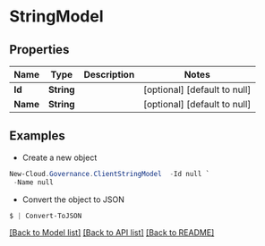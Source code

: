 # StringModel
## Properties

Name | Type | Description | Notes
------------ | ------------- | ------------- | -------------
**Id** | **String** |  | [optional] [default to null]
**Name** | **String** |  | [optional] [default to null]

## Examples

- Create a new object
```powershell
New-Cloud.Governance.ClientStringModel  -Id null `
 -Name null
```

- Convert the object to JSON
```powershell
$ | Convert-ToJSON
```


[[Back to Model list]](../README.md#documentation-for-models) [[Back to API list]](../README.md#documentation-for-api-endpoints) [[Back to README]](../README.md)

